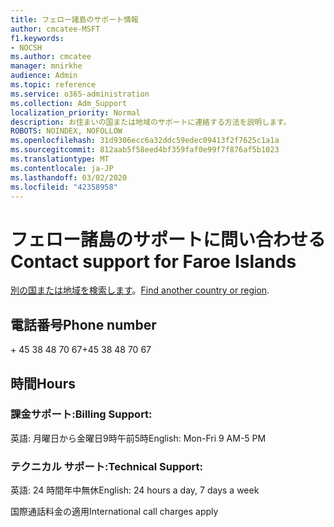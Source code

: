 ```yaml
---
title: フェロー諸島のサポート情報
author: cmcatee-MSFT
f1.keywords:
- NOCSH
ms.author: cmcatee
manager: mnirkhe
audience: Admin
ms.topic: reference
ms.service: o365-administration
ms.collection: Adm_Support
localization_priority: Normal
description: お住まいの国または地域のサポートに連絡する方法を説明します。
ROBOTS: NOINDEX, NOFOLLOW
ms.openlocfilehash: 31d9306ecc6a32ddc59edec09413f2f7625c1a1a
ms.sourcegitcommit: 812aab5f58eed4bf359faf0e99f7f876af5b1023
ms.translationtype: MT
ms.contentlocale: ja-JP
ms.lasthandoff: 03/02/2020
ms.locfileid: "42358958"
---
```

# <a name="contact-support-for-faroe-islands"></a><span data-ttu-id="fc690-103">フェロー諸島のサポートに問い合わせる</span><span class="sxs-lookup"><span data-stu-id="fc690-103">Contact support for Faroe Islands</span></span>

<span data-ttu-id="fc690-104">[別の国または地域を検索します](../contact-support-for-business-products.md)。</span><span class="sxs-lookup"><span data-stu-id="fc690-104">[Find another country or region](../contact-support-for-business-products.md).</span></span>

## <a name="phone-number"></a><span data-ttu-id="fc690-105">電話番号</span><span class="sxs-lookup"><span data-stu-id="fc690-105">Phone number</span></span>
<span data-ttu-id="fc690-106">+ 45 38 48 70 67</span><span class="sxs-lookup"><span data-stu-id="fc690-106">+45 38 48 70 67</span></span>

## <a name="hours"></a><span data-ttu-id="fc690-107">時間</span><span class="sxs-lookup"><span data-stu-id="fc690-107">Hours</span></span>
### <a name="billing-support"></a><span data-ttu-id="fc690-108">課金サポート:</span><span class="sxs-lookup"><span data-stu-id="fc690-108">Billing Support:</span></span>

<span data-ttu-id="fc690-109">英語: 月曜日から金曜日9時午前5時</span><span class="sxs-lookup"><span data-stu-id="fc690-109">English: Mon-Fri 9 AM-5 PM</span></span>

### <a name="technical-support"></a><span data-ttu-id="fc690-110">テクニカル サポート:</span><span class="sxs-lookup"><span data-stu-id="fc690-110">Technical Support:</span></span>

<span data-ttu-id="fc690-111">英語: 24 時間年中無休</span><span class="sxs-lookup"><span data-stu-id="fc690-111">English: 24 hours a day, 7 days a week</span></span>

<span data-ttu-id="fc690-112">国際通話料金の適用</span><span class="sxs-lookup"><span data-stu-id="fc690-112">International call charges apply</span></span>
